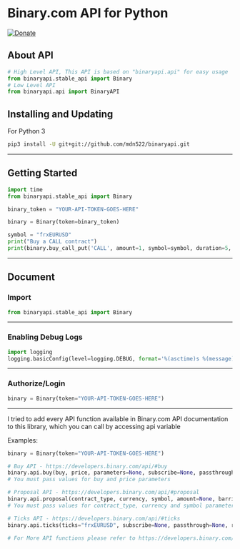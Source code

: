 # Binary.com API for Python

[![Donate](https://img.shields.io/badge/Donate-PayPal-green.svg)](https://paypal.me/mdn522)


## About API

```python
# High Level API, This API is based on "binaryapi.api" for easy usage
from binaryapi.stable_api import Binary
# Low Level API
from binaryapi.api import BinaryAPI
```

## Installing and Updating
For Python 3
```bash
pip3 install -U git+git://github.com/mdn522/binaryapi.git
```

---
## Getting Started
```python
import time
from binaryapi.stable_api import Binary

binary_token = "YOUR-API-TOKEN-GOES-HERE"

binary = Binary(token=binary_token)

symbol = "frxEURUSD"
print("Buy a CALL contract")
print(binary.buy_call_put('CALL', amount=1, symbol=symbol, duration=5, duration_unit='t'))
```

---

## Document

### Import 
```python
from binaryapi.stable_api import Binary
```
---
### Enabling Debug Logs

```python
import logging
logging.basicConfig(level=logging.DEBUG, format='%(asctime)s %(message)s')
```
---
### Authorize/Login

```python
binary = Binary(token="YOUR-API-TOKEN-GOES-HERE")
```

---
I tried to add every API function available in Binary.com API documentation to this library, which you can call by accessing api variable

Examples:
```python
binary = Binary(token="YOUR-API-TOKEN-GOES-HERE")

# Buy API - https://developers.binary.com/api/#buy
binary.api.buy(buy, price, parameters=None, subscribe=None, passthrough=None, req_id=None)
# You must pass values for buy and price parameters

# Proposal API - https://developers.binary.com/api/#proposal
binary.api.proposal(contract_type, currency, symbol, amount=None, barrier=None, barrier2=None, basis=None, cancellation=None, date_expiry=None, date_start=None, duration=None, duration_unit=None, limit_order=None, multiplier=None, product_type=None, selected_tick=None, subscribe=None, trading_period_start=None, passthrough=None, req_id=None)
# You must pass values for contract_type, currency and symbol parameters

# Ticks API - https://developers.binary.com/api/#ticks
binary.api.ticks(ticks="frxEURUSD", subscribe=None, passthrough=None, req_id=None)

# For More API functions please refer to https://developers.binary.com/api/
```